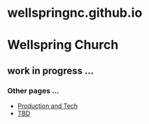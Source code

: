 # wellspringnc.github.io
<h1>Wellspring Church</h1>
<h2>work in progress ...</h2>

<h3>Other pages ...</h3>
<ul>
  <li><a href="https://wellspringchurchnc.github.io/prod-team"</a>Production and Tech
  <li> TBD
    
</ul>
